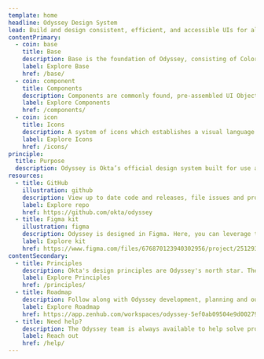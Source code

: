 ```yaml
---
template: home
headline: Odyssey Design System
lead: Build and design consistent, efficient, and accessible UIs for all Okta users.
contentPrimary:
  - coin: base
    title: Base
    description: Base is the foundation of Odyssey, consisting of Color, Design Tokens, HTML Elements, Iconography and Typography
    label: Explore Base
    href: /base/
  - coin: component
    title: Components
    description: Components are commonly found, pre-assembled UI Objects built from Odyssey's Base and organized by form and function.
    label: Explore Components
    href: /components/
  - coin: icon
    title: Icons
    description: A system of icons which establishes a visual language that can be easily understood regardless of age, language or culture.
    label: Explore Icons
    href: /icons/
principle:
  title: Purpose
  description: Odyssey is Okta’s official design system built for use across all Okta products and sites. We aim to enable designers and developers to build efficiently and consistently while optimizing for user experience and accessibility.
resources:
  - title: GitHub
    illustration: github
    description: View up to date code and releases, file issues and propose changes.
    label: Explore repo
    href: https://github.com/okta/odyssey
  - title: Figma kit
    illustration: figma
    description: Odyssey is designed in Figma. Here, you can leverage the latest UIs in your design projects.
    label: Explore kit
    href: https://www.figma.com/files/676870123940302956/project/2512934/Odyssey-UI
contentSecondary:
  - title: Principles
    description: Okta's design principles are Odyssey's north star. They guide us in making critical decisions as a team.
    label: Explore Principles
    href: /principles/
  - title: Roadmap
    description: Follow along with Odyssey development, planning and our long term roadmap on ZenHub.
    label: Explore Roadmap
    href: https://app.zenhub.com/workspaces/odyssey-5ef0ab09504e9d002794ba2e/roadmap
  - title: Need help?
    description: The Odyssey team is always available to help solve problems and improve the system.
    label: Reach out
    href: /help/
---
```

